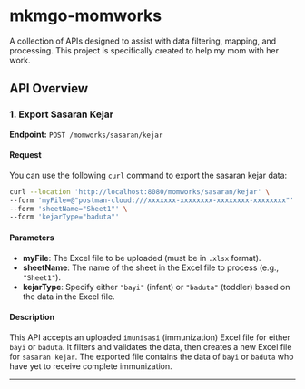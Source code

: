 # mkmgo-momworks

A collection of APIs designed to assist with data filtering, mapping, and processing. This project is specifically created to help my mom with her work.

## API Overview

### 1. Export Sasaran Kejar

**Endpoint:** `POST /momworks/sasaran/kejar`

#### Request

You can use the following `curl` command to export the sasaran kejar data:

```bash
curl --location 'http://localhost:8080/momworks/sasaran/kejar' \
--form 'myFile=@"postman-cloud:///xxxxxxx-xxxxxxxx-xxxxxxxx-xxxxxxxx"' \
--form 'sheetName="Sheet1"' \
--form 'kejarType="baduta"'
```

#### Parameters

- **myFile**: The Excel file to be uploaded (must be in `.xlsx` format).
- **sheetName**: The name of the sheet in the Excel file to process (e.g., `"Sheet1"`).
- **kejarType**: Specify either `"bayi"` (infant) or `"baduta"` (toddler) based on the data in the Excel file.

#### Description

This API accepts an uploaded `imunisasi` (immunization) Excel file for either `bayi` or `baduta`. It filters and validates the data, then creates a new Excel file for `sasaran kejar`. The exported file contains the data of `bayi` or `baduta` who have yet to receive complete immunization.

--- 